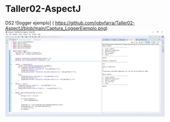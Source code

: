 # Taller02-AspectJ
DS2
![Iogger ejemplo] ( https://github.com/jobyfarra/Taller02-AspectJ/blob/main/Captura_LoggerEjemplo.png)	
![Iogger implementado](https://github.com/jobyfarra/Taller02-AspectJ/blob/main/Captura_LoggerImplementado.png	)
